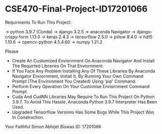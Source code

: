 # CSE470-Final-Project-ID17201066
Requirments To Run This Project:

-> python 3.9.7 (Conda)
-> django 3.2.5
-> anaconda Navigator
-> django-crispy-form 1.13.0
-> keras 2.4.3
-> tensorflow 2.5.0
-> pillow 8.4.0
-> hdf5 1.10.6
-> opencv-python 4.5.4.60
-> numpy 1.21.2

  Please
- Create An Customized Enviornment On Anaconda Navigator And Install The Requirted Libraries On That Enviornment. 
- If You Face Any Problem Installing Any Of These Libraries By Anaconda Navigator Enviornment, Install It, By Running Your Own Command Prompt (The Environment You Created) Using 'pip' Command.
- Perform Every Operation On Your Customise Enviornment Command Prompt.
- Cuda And CudNN Libraries May Require To Run This Project On Python 3.9.7. To Avoid This Hassle, Anaconda Python 3.9.7 Interpreter Has Been Used.
- Upgraded Tensorflow Versions Has Some Bugs While This Project Was In Construction.

Your Faithful
Simon Abhijet Biswas
ID: 17201066
